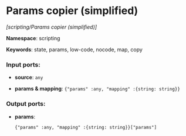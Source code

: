 # Params copier (simplified)

_[scripting/Params copier (simplified)]_

__Namespace__: scripting

__Keywords__: state, params, low-code, nocode, map, copy

### Input ports:

* __source__: ` any `


* __params & mapping__: ` {"params" :any, "mapping" :{string: string}} `

### Output ports:

* __params__: 
    ```
    {"params" :any, "mapping" :{string: string}}["params"]
    ```

